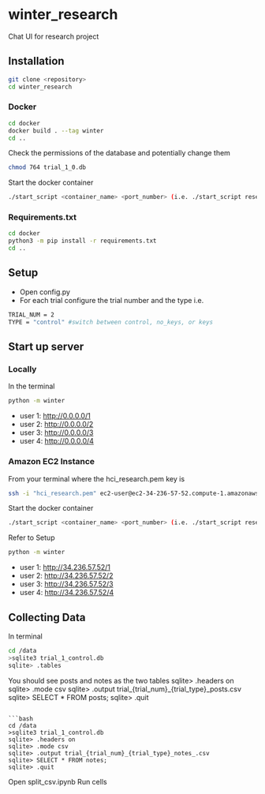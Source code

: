 # winter_research
Chat UI for research project

## Installation
```bash
git clone <repository>
cd winter_research
```
### Docker
```bash
cd docker
docker build . --tag winter
cd ..
```
Check the permissions of the database and potentially change them 
```bash
chmod 764 trial_1_0.db
```
Start the docker container
```bash
./start_script <container_name> <port_number> (i.e. ./start_script research 1111)
```
### Requirements.txt
```bash
cd docker 
python3 -m pip install -r requirements.txt
cd ..
```
## Setup
- Open config.py
- For each trial configure the trial number and the type i.e.
```bash
TRIAL_NUM = 2
TYPE = "control" #switch between control, no_keys, or keys
```
## Start up server
### Locally
In the terminal
```bash
python -m winter
```
- user 1: http://0.0.0.0/1 
- user 2: http://0.0.0.0/2
- user 3: http://0.0.0.0/3
- user 4: http://0.0.0.0/4
### Amazon EC2 Instance
From your terminal where the hci_research.pem key is
```bash
ssh -i "hci_research.pem" ec2-user@ec2-34-236-57-52.compute-1.amazonaws.com
```
Start the docker container
```bash
./start_script <container_name> <port_number> (i.e. ./start_script research 1111)
```
Refer to Setup
```bash
python -m winter
```
- user 1: http://34.236.57.52/1 
- user 2: http://34.236.57.52/2
- user 3: http://34.236.57.52/3
- user 4: http://34.236.57.52/4

## Collecting Data
In terminal
```bash
cd /data
>sqlite3 trial_1_control.db
sqlite> .tables
```
You should see posts and notes as the two tables
sqlite> .headers on
sqlite> .mode csv
sqlite> .output trial_{trial_num}_{trial_type}_posts.csv
sqlite> SELECT * FROM posts;
sqlite> .quit
```

```bash
cd /data
>sqlite3 trial_1_control.db
sqlite> .headers on
sqlite> .mode csv
sqlite> .output trial_{trial_num}_{trial_type}_notes_.csv
sqlite> SELECT * FROM notes;
sqlite> .quit
```
Open split_csv.ipynb
Run cells

